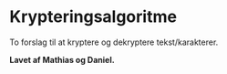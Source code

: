 # Krypteringsalgoritme
To forslag til at kryptere og dekryptere tekst/karakterer.

__Lavet af Mathias og Daniel.__
